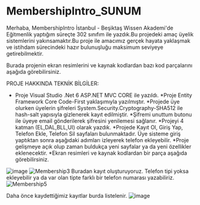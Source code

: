 # MembershipIntro_SUNUM
Merhaba, MembershipIntro İstanbul - Beşiktaş Wissen Akademi'de Eğitmenlik yaptığım süreçte 302 sınıfım ile yazdık.Bu projedeki amaç üyelik sistemlerini yakınsamaktır.Bu proje ile amacımız gerçek hayata yaklaşmak ve istihdam sürecindeki hazır bulunuşluğu maksimum seviyeye getirebilmektir.

 Burada projenin ekran resimlerini ve kaynak kodlardan bazı kod parçalarını aşağıda görebilirsiniz.

PROJE HAKKINDA TEKNİK BİLGİLER:

* Proje Visual Studio .Net 6 ASP.NET MVC CORE ile yazıldı.
*Proje Entity Framework Core Code-First yaklaşımıyla yazılmıştır.
*Projede üye olurken üyelerin şifreleri System.Security.Cryptography-SHA512 ile hash-salt yapısıyla gizlenerek kayıt edilmiştir.
*Şifremi unuttum butonu ile üyeye email gönderilerek şifresini yenilemesi sağlanır.
*Projeyi 4 katman (EL,DAL,BLL,UI) olarak yazdık.
*Projede Kayıt Ol, Giriş Yap, Telefon Ekle, Telefon Sil sayfaları bulunmaktadır. Üye sisteme giriş yaptıktan sonra aşağıdaki adımları izleyerek telefon ekleyebilir.
*Proje gelişmeye açık olup zaman buldukça yeni sayfalar ya da yeni özellikler eklenecektir.
*Ekran resimleri ve kaynak kodlardan bir parça aşağıda görebilirsiniz.

![image](https://user-images.githubusercontent.com/73429501/220879007-00d97d14-bec6-4645-9190-665df2bd4f62.png)
![Membership3](https://user-images.githubusercontent.com/73429501/220879054-1d025044-7f46-4dd7-83be-f77449604ee2.JPG)
Buradan kayıt oluşturuyoruz. Telefon tipi yoksa ekleyebilir ya da var olan tipte farklı bir telefon numarası yazabiliriz.
![Membership5](https://user-images.githubusercontent.com/73429501/220879375-32c8e314-d905-4e4d-a8d8-a87b82d70180.JPG)

Daha önce kaydettiğimiz kayıtlar burda listelenir.
![image](https://user-images.githubusercontent.com/73429501/220879210-ff4cb6d9-51d2-481e-b3dd-35ef196b3d96.png)


